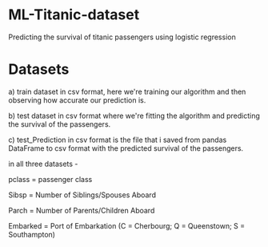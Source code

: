 # ML-Titanic-dataset
Predicting the survival of titanic passengers using logistic regression

# Datasets
a) train dataset in csv format, here we're training our algorithm and then observing how accurate our prediction is.

b) test dataset in csv format where we're fitting the algorithm and predicting the survival of the passengers.

c) test_Prediction in csv format is the file that i saved from pandas DataFrame to csv format with the predicted survival of the passengers.

in all three datasets -

pclass = passenger class

Sibsp = Number of Siblings/Spouses Aboard

Parch = Number of Parents/Children Aboard

Embarked = Port of Embarkation (C = Cherbourg; Q = Queenstown; S = Southampton)
